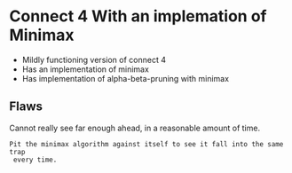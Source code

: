 # Connect 4 With an implemation of Minimax

* Mildly functioning version of connect 4
* Has an implementation of minimax
* Has implementation of alpha-beta-pruning with minimax

## Flaws

 Cannot really see far enough ahead, in a reasonable amount of time.

    Pit the minimax algorithm against itself to see it fall into the same trap
     every time.
